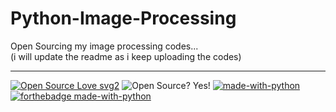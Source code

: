 # Python-Image-Processing

Open Sourcing my image processing codes...<br>
(i will update the readme as i keep uploading the codes)



-----------------------------------------------------------------
[![Open Source Love svg2](https://badges.frapsoft.com/os/v2/open-source.svg?v=103)](https://github.com/ellerbrock/open-source-badges/)
![Open Source? Yes!](https://badgen.net/badge/Open%20Source%20%3F/Yes%21/blue?icon=github) 
[![made-with-python](https://img.shields.io/badge/Made%20with-Python-1f425f.svg)](https://www.python.org/)<br>
[![forthebadge made-with-python](http://ForTheBadge.com/images/badges/made-with-python.svg)](https://www.python.org/)
